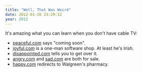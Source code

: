 ```yaml
---
title: "Well, That Was Weird"
date: 2012-01-26 23:29:12
year: 2012
---
```

It's amazing what you can learn when you don't have cable TV:
<ul>
	<li><a href="http://peaceful.com/">peaceful.com</a> says "coming soon".</li>
	<li><a href="http://joyful.com/">joyful.com</a> is a one-man software shop. At least he's Irish.</li>
	<li><a href="http://disappointed.com/">disappointed.com</a> tells you to get over it.</li>
	<li><a href="http://www.angry.com/">angry.com</a> and <a href="http://sad.com/">sad.com</a> are both for sale.</li>
	<li><a href="http://happy.com">happy.com</a> redirects to Walgreen's pharmacy.</li>
</ul>
